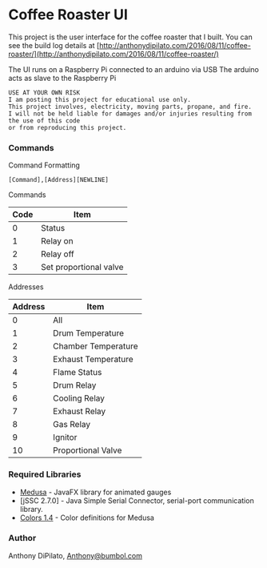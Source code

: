 # Coffee Roaster UI

This project is the user interface for the coffee roaster that I built.
You can see the build log details at [http://anthonydipilato.com/2016/08/11/coffee-roaster/](http://anthonydipilato.com/2016/08/11/coffee-roaster/)

The UI runs on a Raspberry Pi connected to an arduino via USB
The arduino acts as slave to the Raspberry Pi
```
USE AT YOUR OWN RISK
I am posting this project for educational use only.
This project involves, electricity, moving parts, propane, and fire.
I will not be held liable for damages and/or injuries resulting from the use of this code
or from reproducing this project.
```

### Commands
Command Formatting
```
[Command],[Address][NEWLINE]
```

Commands

| Code 	| Item 				|
| --- 	| --- 				|	 
| 0	|	Status 			|
| 1	|	Relay on 		|
| 2	|	Relay off 		|
| 3	|	Set proportional valve 	|

Addresses

| Address 	| Item 				|
| --- 		| --- 				|
| 0		|	All 			|
| 1		|	Drum Temperature 	|
| 2		|	Chamber Temperature 	|
| 3		|	Exhaust Temperature	|
| 4		|	Flame Status		|
| 5		|	Drum Relay		|
| 6		|	Cooling Relay		|
| 7		|	Exhaust Relay		|
| 8		|	Gas Relay		|
| 9		|	Ignitor			|
| 10		|	Proportional Valve	|

### Required Libraries
- [Medusa](https://github.com/HanSolo/Medusa) - JavaFX library for animated gauges
- [jSSC 2.7.0] - Java Simple Serial Connector, serial-port communication library.
- [Colors 1.4](https://github.com/HanSolo/Colors) - Color definitions for Medusa

### Author
Anthony DiPilato, Anthony@bumbol.com
